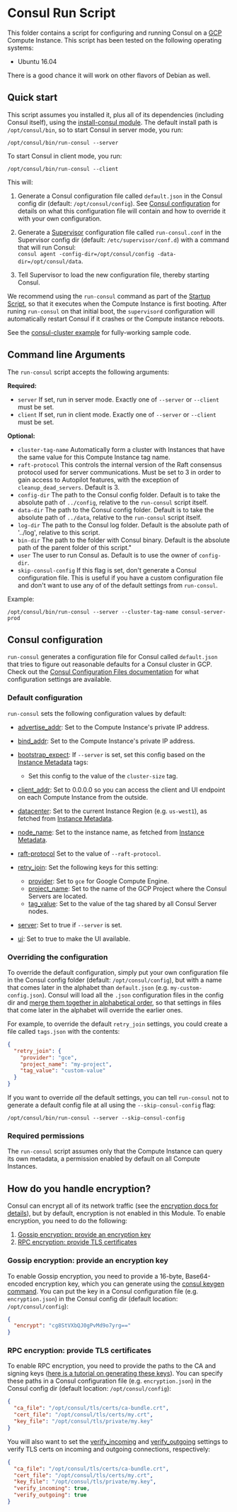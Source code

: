 # Consul Run Script

This folder contains a script for configuring and running Consul on a [GCP](https://cloud.google.com/) Compute Instance. 
This script has been tested on the following operating systems:

* Ubuntu 16.04

There is a good chance it will work on other flavors of Debian as well.




## Quick start

This script assumes you installed it, plus all of its dependencies (including Consul itself), using the [install-consul 
module](https://github.com/hashicorp/terraform-google-consul/tree/master/modules/install-consul). The default install path is `/opt/consul/bin`, so to start Consul in server mode, 
you run:

```
/opt/consul/bin/run-consul --server
```

To start Consul in client mode, you run:
 
```
/opt/consul/bin/run-consul --client
```

This will:

1. Generate a Consul configuration file called `default.json` in the Consul config dir (default: `/opt/consul/config`).
   See [Consul configuration](#consul-configuration) for details on what this configuration file will contain and how
   to override it with your own configuration.
   
1. Generate a [Supervisor](http://supervisord.org/) configuration file called `run-consul.conf` in the Supervisor
   config dir (default: `/etc/supervisor/conf.d`) with a command that will run Consul:  
   `consul agent -config-dir=/opt/consul/config -data-dir=/opt/consul/data`.

1. Tell Supervisor to load the new configuration file, thereby starting Consul.

We recommend using the `run-consul` command as part of the [Startup Script](https://cloud.google.com/compute/docs/startupscript),
so that it executes when the Compute Instance is first booting. After runing `run-consul` on that initial boot, the `supervisord`
configuration  will automatically restart Consul if it crashes or the Compute instance reboots.

See the [consul-cluster example](https://github.com/hashicorp/terraform-google-consul/tree/master/examples/consul-cluster) for fully-working sample code.




## Command line Arguments

The `run-consul` script accepts the following arguments:

**Required:**

* `server` If set, run in server mode. Exactly one of `--server` or `--client` must be set.
* `client` If set, run in client mode. Exactly one of `--server` or `--client` must be set.

**Optional:**
 
* `cluster-tag-name` Automatically form a cluster with Instances that have the same value for this Compute Instance tag
  name.
* `raft-protocol` This controls the internal version of the Raft consensus protocol used for server communications. Must
  be set to 3 in order to gain access to Autopilot features, with the exception of `cleanup_dead_servers`. Default is 3.
* `config-dir` The path to the Consul config folder. Default is to take the absolute path of `../config`, 
  relative to the `run-consul` script itself.
* `data-dir` The path to the Consul config folder. Default is to take the absolute path of `../data`, 
  relative to the `run-consul` script itself.
* `log-dir` The path to the Consul log folder. Default is the absolute path of '../log', relative to this script.
* `bin-dir` The path to the folder with Consul binary. Default is the absolute path of the parent folder of this script."
* `user` The user to run Consul as. Default is to use the owner of `config-dir`.
* `skip-consul-config` If this flag is set, don't generate a Consul configuration file. This is useful if 
  you have a custom configuration file and don't want to use any of of the default settings from `run-consul`. 

Example:

```
/opt/consul/bin/run-consul --server --cluster-tag-name consul-server-prod 
```




## Consul configuration

`run-consul` generates a configuration file for Consul called `default.json` that tries to figure out reasonable 
defaults for a Consul cluster in GCP. Check out the [Consul Configuration Files 
documentation](https://www.consul.io/docs/agent/options.html#configuration-files) for what configuration settings are
available.
  
  
### Default configuration

`run-consul` sets the following configuration values by default:
  
* [advertise_addr](https://www.consul.io/docs/agent/options.html#advertise_addr): Set to the Compute Instance's private IP 
  address.

* [bind_addr](https://www.consul.io/docs/agent/options.html#bind_addr): Set to the Compute Instance's private IP address.

* [bootstrap_expect](https://www.consul.io/docs/agent/options.html#bootstrap_expect): If `--server` is set, 
  set this config based on the [Instance Metadata](https://cloud.google.com/compute/docs/storing-retrieving-metadata) tags: 
    * Set this config to the value of the `cluster-size` tag.     

* [client_addr](https://www.consul.io/docs/agent/options.html#client_addr): Set to 0.0.0.0 so you can access the client
  and UI endpoint on each Compute Instance from the outside.

* [datacenter](https://www.consul.io/docs/agent/options.html#datacenter): Set to the current Instance Region (e.g. 
  `us-west1`), as fetched from [Instance Metadata](https://cloud.google.com/compute/docs/storing-retrieving-metadata).

* [node_name](https://www.consul.io/docs/agent/options.html#node_name): Set to the instance name, as fetched from 
  [Instance Metadata](https://cloud.google.com/compute/docs/storing-retrieving-metadata). 
  

* [raft-protocol](https://www.consul.io/docs/agent/options.html#raft_protocol) Set to the value of `--raft-protocol`.


* [retry_join](https://www.consul.io/docs/agent/options.html#retry-join): Set the following keys for this setting:
    * [provider](https://www.consul.io/docs/agent/options.html#provider-2): Set to `gce` for Google Compute Engine.
    * [project_name](https://www.consul.io/docs/agent/options.html#project_name): Set to the name of the GCP Project where
      the Consul Servers are located.
    * [tag_value](https://www.consul.io/docs/agent/options.html#tag_value-2): Set to the value of the tag shared by all
      Consul Server nodes.
      
* [server](https://www.consul.io/docs/agent/options.html#server): Set to true if `--server` is set.

* [ui](https://www.consul.io/docs/agent/options.html#ui): Set to true to make the UI available.


### Overriding the configuration

To override the default configuration, simply put your own configuration file in the Consul config folder (default: 
`/opt/consul/config`), but with a name that comes later in the alphabet than `default.json` (e.g. 
`my-custom-config.json`). Consul will load all the `.json` configuration files in the config dir and 
[merge them together in alphabetical order](https://www.consul.io/docs/agent/options.html#_config_dir), so that 
settings in files that come later in the alphabet will override the earlier ones. 

For example, to override the default `retry_join` settings, you could create a file called `tags.json` with the
contents:

```json
{
  "retry_join": {
    "provider": "gce",
    "project_name": "my-project",
    "tag_value": "custom-value"
  }
}
```

If you want to override *all* the default settings, you can tell `run-consul` not to generate a default config file
at all using the `--skip-consul-config` flag:

```
/opt/consul/bin/run-consul --server --skip-consul-config
```


### Required permissions

The `run-consul` script assumes only that the Compute Instance can query its own metadata, a permission enabled by 
default on all Compute Instances.




## How do you handle encryption?

Consul can encrypt all of its network traffic (see the [encryption docs for 
details](https://www.consul.io/docs/agent/encryption.html)), but by default, encryption is not enabled in this 
Module. To enable encryption, you need to do the following:

1. [Gossip encryption: provide an encryption key](#gossip-encryption-provide-an-encryption-key)
1. [RPC encryption: provide TLS certificates](#rpc-encryption-provide-tls-certificates)


### Gossip encryption: provide an encryption key

To enable Gossip encryption, you need to provide a 16-byte, Base64-encoded encryption key, which you can generate using
the [consul keygen command](https://www.consul.io/docs/commands/keygen.html). You can put the key in a Consul 
configuration file (e.g. `encryption.json`) in the Consul config dir (default location: `/opt/consul/config`):

```json
{
  "encrypt": "cg8StVXbQJ0gPvMd9o7yrg=="
}
```


### RPC encryption: provide TLS certificates

To enable RPC encryption, you need to provide the paths to the CA and signing keys ([here is a tutorial on generating 
these keys](http://russellsimpkins.blogspot.com/2015/10/consul-adding-tls-using-self-signed.html)). You can specify 
these paths in a Consul configuration file (e.g. `encryption.json`) in the Consul config dir (default location: 
`/opt/consul/config`):

```json
{
  "ca_file": "/opt/consul/tls/certs/ca-bundle.crt",
  "cert_file": "/opt/consul/tls/certs/my.crt",
  "key_file": "/opt/consul/tls/private/my.key"
}
```

You will also want to set the [verify_incoming](https://www.consul.io/docs/agent/options.html#verify_incoming) and
[verify_outgoing](https://www.consul.io/docs/agent/options.html#verify_outgoing) settings to verify TLS certs on 
incoming and outgoing connections, respectively:

```json
{
  "ca_file": "/opt/consul/tls/certs/ca-bundle.crt",
  "cert_file": "/opt/consul/tls/certs/my.crt",
  "key_file": "/opt/consul/tls/private/my.key",
  "verify_incoming": true,
  "verify_outgoing": true
}
```



